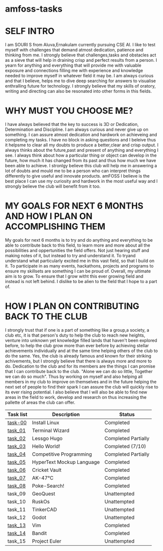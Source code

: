# amfoss-tasks

# SELF INTRO 

I am SOURI S from Aluva,Ernakulam currently pursuing CSE AI. I like to test myself with challenges that demand atmost dedication, patience and thinking from me. I strongly believe that challenges,tasks and obstacles act as a sieve that will help in draining crisp and perfect results from a person. I yearn for anything and everything that will provide me with valuable exposure and connections filling me with experience and knowledge needed to improve myself in whatever field it may be. I am always curious and that I believe, helps me to dive deep searching for answers to visualise enthralling future for technology. I strongly believe that my skills of oratory, writing and directing can also be resonated into other forms in this fields.

# WHY MUST YOU CHOOSE ME?
I have always believed that the key to success is 3D or Dedication, Determination and Discipline. I am always curious and never give up on something. I can assure atmost dedication and hardwork on achieveing and completing my tasks. I have no block in asking questions and I beleive thus it helpsme to clear all my doubts to produce a better,clear and crisp output. I always thinks about the future,past and present of anything and everything I see. I always think about how a particular thing or object can develop in the future, how much it has changed from its past and thus how much we have been able to achieve. I stronlgy believe this club will help me in answering a lot of doubts and mould me to be a person who can interpret things differently to give useful and innovate products.  amFOSS I believe is the best place I can use my curiosity and hardwork in the most useful way and I strongly believe the club will benefit from it too.

# MY GOALS FOR NEXT 6 MONTHS AND HOW I PLAN ON ACCOMPLISHING THEM
My goals for next 6 months is to try and do anything and everything to be able to contribute back to this field, to learn more and more about all the possibilities and oppertunities the field offers. Not just hearing stuff and making notes of it, but instead to try and understand it. To tryand understand what particularly excited me in this vast field, so that I build on it. To participate in as many events, hackathons, projects and programs to ensure my skillsets are something I can be proud of. Overall, my ultimate aim is to grow. To ensure that I grow witht this ever growing field and instead is not left behind. I dislike to be alien to the field that I hope to a part of.

# HOW I PLAN ON CONTRIBUTING BACK TO THE CLUB
I strongly trust that if one is a part of something like a group,a society, a club etc, it is that person's duty to help the club to reach new heights, venture into unknown yet knowledge filled lands that haven't been explored before, to help the club grow more than ever before by achieving stellar achievements individually and at the same time helping others of the club to do the same. Yes, the club is already famous and known for their striking achivements, but I strongly believe that there is always more and more to do. Dedication to the club and for its members are the things I can promise that I can contribute back to the club. 
"Alone we can do so little, Together we can do so much". Thus by working on myself and also helping all members in my club to improve on themselves and in the future helping the next set of people to find their spark I can assure the club will quickly rise to its ever rising potential. I also believe that I will also be able to find new areas in the field to work, develop and research on thus increasing the pallette of areas the club can offer.


| Task list            | Description                 | Status                 |
|----------------------|-----------------------------|---------------------|
| [task-00](/task-00)     | Install Linux            | Completed           |
| [task_01](/task_01)     | Terminal Wizard          | Completed           |
| [task_02](/task_02)     | Lessgo Hugo              | Completed Partially |
| [task_03](/task_03)     | Hello World!             | Completed (7/10)    |
| [task_04](/task_04)     | Competitive Programming  | Completed Partially |
| [task_05](/task_05)     | HyperText Mockup Language| Completed           |
| [task_06](/task_06)     | Cricket Vault            | Completed           |
| [task_07](/task_07)     | AK-47℃                  | Completed           |
| [task_08](/task_08)     | Poke-Search!             | Completed           |
| task_09                 | GeoQuest                 | Unattempted         |
| task_10                 | RuskOs                   | Unattempted         |
| task_11                 |  TinkerCAD               | Unattempted         |
| task_12                 | Godot                    | Unattempted         |
| [task_13](/task_13)     | Vim                      | Completed           |
| [task_14](/task_14)     | Bandit                   | Completed           |
| task_15                 | Project Euler            | Unattempted         |



